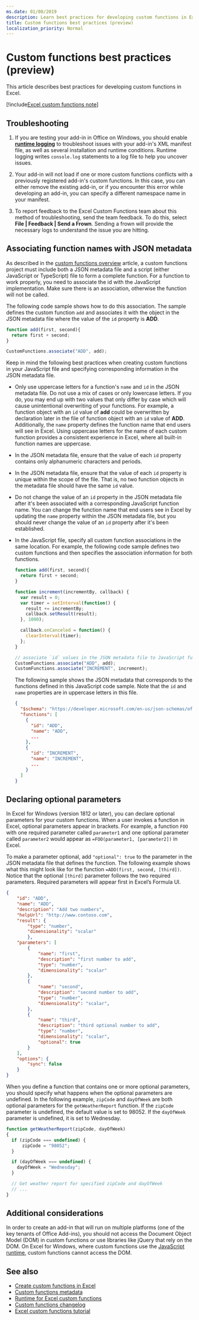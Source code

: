 ```yaml
---
ms.date: 01/08/2019
description: Learn best practices for developing custom functions in Excel.
title: Custom functions best practices (preview)
localization_priority: Normal
---
```


# Custom functions best practices (preview)

This article describes best practices for developing custom functions in Excel.

[!include[Excel custom functions note](../includes/excel-custom-functions-note.md)]

## Troubleshooting

1. If you are testing your add-in in Office on Windows, you should enable **[runtime logging](../testing/troubleshoot-manifest.md#use-runtime-logging-to-debug-your-add-in)** to troubleshoot issues with your add-in's XML manifest file, as well as several installation and runtime conditions. Runtime logging writes `console.log` statements to a log file to help you uncover issues.

2. Your add-in will not load if one or more custom functions conflicts with a previously registered add-in's custom functions. In this case, you can either remove the existing add-in, or if you encounter this error while developing an add-in, you can specify a different namespace name in your manifest.

3. To report feedback to the Excel Custom Functions team about this method of troubleshooting, send the team feedback. To do this, select **File | Feedback | Send a Frown**. Sending a frown will provide the necessary logs to understand the issue you are hitting.

## Associating function names with JSON metadata

As described in the [custom functions overview](custom-functions-overview.md) article, a custom functions project must include both a JSON metadata file and a script (either JavaScript or TypeScript) file to form a complete function. For a function to work properly, you need to associate the id with the JavaScript implementation. Make sure there is an association, otherwise the function will not be called.

The following code sample shows how to do this association. The sample defines the custom function `add` and associates it with the object in the JSON metadata file where the value of the `id` property is **ADD**.

```js
function add(first, second){
  return first + second;
}

CustomFunctions.associate("ADD", add);
```

Keep in mind the following best practices when creating custom functions in your JavaScript file and specifying corresponding information in the JSON metadata file.

* Only use uppercase letters for a function's `name` and `id` in the JSON metadata file. Do not use a mix of cases or only lowercase letters. If you do, you may end up with two values that only differ by case which will cause unintentional overwriting of your functions. For example, a function object with an `id` value of **add** could be overwritten by declaration later in the file of function object with an `id` value of **ADD**. Additionally, the `name` property defines the function name that end users will see in Excel. Using uppercase letters for the name of each custom function provides a consistent experience in Excel, where all built-in function names are uppercase.

* In the JSON metadata file, ensure that the value of each `id` property contains only alphanumeric characters and periods.

* In the JSON metadata file, ensure that the value of each `id` property is unique within the scope of the file. That is, no two function objects in the metadata file should have the same `id` value. 

* Do not change the value of an `id` property in the JSON metadata file after it's been associated with a corresponding JavaScript function name. You can change the function name that end users see in Excel by updating the `name` property within the JSON metadata file, but you should never change the value of an `id` property after it's been established.

* In the JavaScript file, specify all custom function associations in the same location. For example, the following code sample defines two custom functions and then specifies the association information for both functions.

    ```js
    function add(first, second){
      return first + second;
    }

    function increment(incrementBy, callback) {
      var result = 0;
      var timer = setInterval(function() {
        result += incrementBy;
        callback.setResult(result);
      }, 1000);

      callback.onCanceled = function() {
        clearInterval(timer);
      };
    }

    // associate `id` values in the JSON metadata file to JavaScript function names
    CustomFunctions.associate("ADD", add);
    CustomFunctions.associate("INCREMENT", increment);
    ```

    The following sample shows the JSON metadata that corresponds to the functions defined in this JavaScript code sample. Note that the `id` and `name` properties are in uppercase letters in this file. 

    ```json
    {
      "$schema": "https://developer.microsoft.com/en-us/json-schemas/office-js/custom-functions.schema.json",
      "functions": [
        {
          "id": "ADD",
          "name": "ADD",
          ...
        },
        {
          "id": "INCREMENT",
          "name": "INCREMENT",
          ...
        }
      ]
    }
    ```

## Declaring optional parameters 

In Excel for Windows (version 1812 or later), you can declare optional parameters for your custom functions. When a user invokes a function in Excel, optional parameters appear in brackets. For example, a function `FOO` with one required parameter called `parameter1` and one optional parameter called `parameter2` would appear as `=FOO(parameter1, [parameter2])` in Excel.

To make a parameter optional, add `"optional": true` to the parameter in the JSON metadata file that defines the function. The following example shows what this might look like for the function `=ADD(first, second, [third])`. Notice that the optional `[third]` parameter follows the two required parameters. Required parameters will appear first in Excel’s Formula UI.

```json
{
    "id": "ADD",
    "name": "ADD",
    "description": "Add two numbers",
    "helpUrl": "http://www.contoso.com",
    "result": {
        "type": "number",
        "dimensionality": "scalar"
        },
    "parameters": [
        {
            "name": "first",
            "description": "first number to add",
            "type": "number",
            "dimensionality": "scalar"
        },
        {
            "name": "second",
            "description": "second number to add",
            "type": "number",
            "dimensionality": "scalar",
        },
        {
            "name": "third",
            "description": "third optional number to add",
            "type": "number",
            "dimensionality": "scalar",
            "optional": true
        }
    ],
    "options": {
        "sync": false
    }
}
```

When you define a function that contains one or more optional parameters, you should specify what happens when the optional parameters are undefined. In the following example, `zipCode` and `dayOfWeek` are both optional parameters for the `getWeatherReport` function. If the `zipCode` parameter is undefined, the default value is set to 98052. If the `dayOfWeek` parameter is undefined, it is set to Wednesday.

```js
function getWeatherReport(zipCode, dayOfWeek)
{
  if (zipCode === undefined) {
      zipCode = "98052";
  }

  if (dayOfWeek === undefined) {
    dayOfWeek = "Wednesday";
  }

  // Get weather report for specified zipCode and dayOfWeek
  // ...
}
```

## Additional considerations

In order to create an add-in that will run on multiple platforms (one of the key tenants of Office Add-ins), you should not access the Document Object Model (DOM) in custom functions or use libraries like jQuery that rely on the DOM. On Excel for Windows, where custom functions use the [JavaScript runtime](custom-functions-runtime.md), custom functions cannot access the DOM.

## See also

* [Create custom functions in Excel](custom-functions-overview.md)
* [Custom functions metadata](custom-functions-json.md)
* [Runtime for Excel custom functions](custom-functions-runtime.md)
* [Custom functions changelog](custom-functions-changelog.md)
* [Excel custom functions tutorial](../tutorials/excel-tutorial-create-custom-functions.md)

